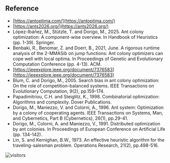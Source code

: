 #

## Reference

* [https://antoptima.com/](https://antoptima.com/)
* [https://ants2026.org/](https://ants2026.org/)
* López-Ibáñez, M., Stützle, T. and Dorigo, M., 2025.
  Ant colony optimization: A component-wise overview.
  In Handbook of Heuristics (pp. 1-39). Springer.
* Benbaki, R., Benomar, Z. and Doerr, B., 2021, June.
  A rigorous runtime analysis of the 2-MMASib on jump functions: Ant colony optimizers can cope well with local optima.
  In Proceedings of Genetic and Evolutionary Computation Conference (pp. 4-13). ACM.
* [https://ieeexplore.ieee.org/document/7376583](https://ieeexplore.ieee.org/document/7376583)
* Blum, C. and Dorigo, M., 2005.
  Search bias in ant colony optimization: On the role of competition-balanced systems.
  IEEE Transactions on Evolutionary Computation, 9(2), pp.159-174.
* Papadimitriou, C.H. and Steiglitz, K., 1998.
  Combinatorial optimization: Algorithms and complexity.
  Dover Publications.
* Dorigo, M., Maniezzo, V. and Colorni, A., 1996.
  Ant system: Optimization by a colony of cooperating agents.
  IEEE Transactions on Systems, Man, and Cybernetics, Part B (Cybernetics), 26(1), pp.29-41.
* Dorigo, M., Colorni, A. and Maniezzo, V., 1991.
  Distributed optimization by ant colonies.
  In Proceedings of European Conference on Artificial Life (pp. 134-142).
* Lin, S. and Kernighan, B.W., 1973.
  An effective heuristic algorithm for the traveling-salesman problem.
  Operations Research, 21(2), pp.498-516.

![visitors](https://visitor-badge.laobi.icu/badge?page_id=Evolutionary-Intelligence.SIAMP)
